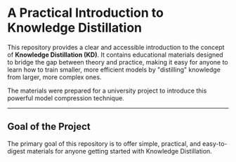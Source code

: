 # A Practical Introduction to Knowledge Distillation

This repository provides a clear and accessible introduction to the concept of **Knowledge Distillation (KD)**. It contains educational materials designed to bridge the gap between theory and practice, making it easy for anyone to learn how to train smaller, more efficient models by "distilling" knowledge from larger, more complex ones.

The materials were prepared for a university project to introduce this powerful model compression technique.

---

## Goal of the Project

The primary goal of this repository is to offer simple, practical, and easy-to-digest materials for anyone getting started with Knowledge Distillation.
